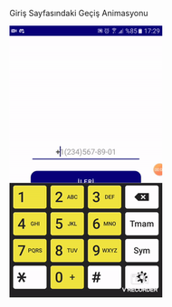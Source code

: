 Giriş Sayfasındaki Geçiş Animasyonu

![Giriş Sayfasındaki Geçiş Animasyonu](README/loginactivity_gecis_animasyonu.gif)